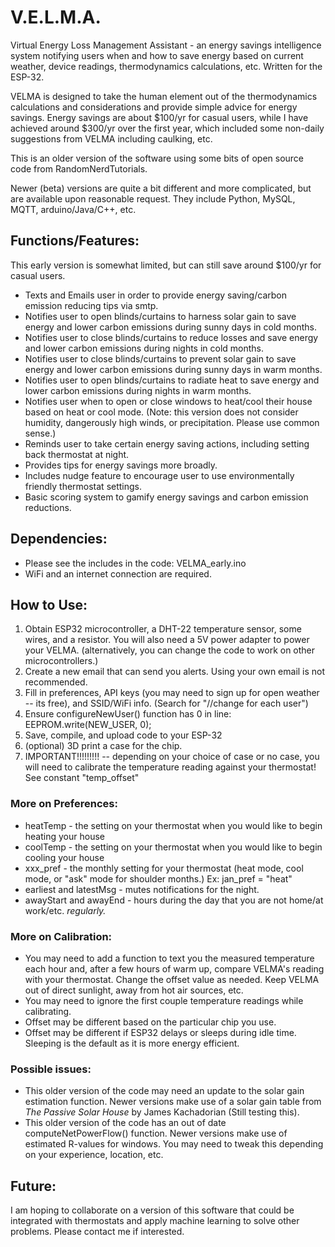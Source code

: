 # V.E.L.M.A.
Virtual Energy Loss Management Assistant - an energy savings intelligence system notifying users when and how to save energy based on current weather, device readings, thermodynamics calculations, etc.  Written for the ESP-32.  

VELMA is designed to take the human element out of the thermodynamics calculations and considerations and provide simple advice for energy savings.  Energy savings are about $100/yr for casual users, while I have achieved around $300/yr over the first year, which included some non-daily suggestions from VELMA including caulking, etc.  

This is an older version of the software using some bits of open source code from RandomNerdTutorials.  

Newer (beta) versions are quite a bit different and more complicated, but are available upon reasonable request.  They include Python, MySQL, MQTT, arduino/Java/C++, etc.


## Functions/Features:


This early version is somewhat limited, but can still save around $100/yr for casual users.

- Texts and Emails user in order to provide energy saving/carbon emission reducing tips via smtp.
- Notifies user to open blinds/curtains to harness solar gain to save energy and lower carbon emissions during sunny days in cold months.
- Notifies user to close blinds/curtains to reduce losses and save energy and lower carbon emissions during nights in cold months.
- Notifies user to close blinds/curtains to prevent solar gain to save energy and lower carbon emissions during sunny days in warm months.
- Notifies user to open blinds/curtains to radiate heat to save energy and lower carbon emissions during nights in warm months.
- Notifies user when to open or close windows to heat/cool their house based on heat or cool mode. (Note: this version does not consider humidity, dangerously high winds, or precipitation.  Please use common sense.)
- Reminds user to take certain energy saving actions, including setting back thermostat at night.
- Provides tips for energy savings more broadly. 
- Includes nudge feature to encourage user to use environmentally friendly thermostat settings. 
- Basic scoring system to gamify energy savings and carbon emission reductions. 



## Dependencies:


- Please see the includes in the code: VELMA_early.ino
- WiFi and an internet connection are required.



## How to Use:


1. Obtain ESP32 microcontroller, a DHT-22 temperature sensor, some wires, and a resistor.  You will also need a 5V power adapter to power your VELMA.  (alternatively, you can change the code to work on other microcontrollers.)
2. Create a new email that can send you alerts.  Using your own email is not recommended.
3. Fill in preferences, API keys (you may need to sign up for open weather -- its free), and SSID/WiFi info. (Search for "//change for each user")
4. Ensure configureNewUser() function has 0 in line: EEPROM.write(NEW_USER, 0);
5. Save, compile, and upload code to your ESP-32
6. (optional) 3D print a case for the chip.
7. IMPORTANT!!!!!!!!! -- depending on your choice of case or no case, you will need to calibrate the temperature reading against your thermostat! See constant "temp_offset"



### More on Preferences:


- heatTemp - the setting on your thermostat when you would like to begin heating your house
- coolTemp - the setting on your thermostat when you would like to begin cooling your house
- xxx_pref - the monthly setting for your thermostat (heat mode, cool mode, or "ask" mode for shoulder months.) Ex: jan_pref = "heat"
- earliest and latestMsg - mutes notifications for the night.
- awayStart and awayEnd - hours during the day that you are not home/at work/etc. *regularly.*



### More on Calibration:


- You may need to add a function to text you the measured temperature each hour and, after a few hours of warm up, compare VELMA's reading with your thermostat.  Change the offset value as needed.  Keep VELMA out of direct sunlight, away from hot air sources, etc. 
- You may need to ignore the first couple temperature readings while calibrating. 
- Offset may be different based on the particular chip you use. 
- Offset may be different if ESP32 delays or sleeps during idle time.  Sleeping is the default as it is more energy efficient.



### Possible issues:


- This older version of the code may need an update to the solar gain estimation function.  Newer versions make use of a solar gain table from *The Passive Solar House* by James Kachadorian (Still testing this).
- This older version of the code has an out of date computeNetPowerFlow() function.  Newer versions make use of estimated R-values for windows.  You may need to tweak this depending on your experience, location, etc.



## Future:


I am hoping to collaborate on a version of this software that could be integrated with thermostats and apply machine learning to solve other problems.  Please contact me if interested.
